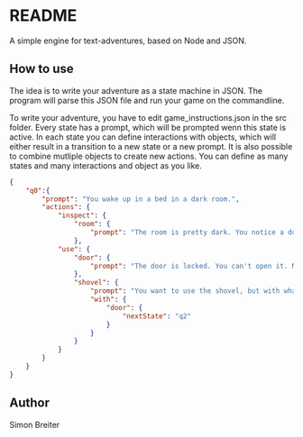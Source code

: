 # README

A simple engine for text-adventures, based on Node and JSON.

## How to use
The idea is to write your adventure as a state machine in JSON. The program will 
parse this JSON file and run your game on the commandline.

To write your adventure, you have to edit game_instructions.json in the src folder. Every state has a
prompt, which will be prompted wenn this state is active. In each state you 
can define interactions with objects, which will either result in a transition to a new
state or a new prompt. It is also possible to combine mutliple objects to create new actions. You can define as many states and many interactions and object as you like.

```json
{
    "q0":{
        "prompt": "You wake up in a bed in a dark room.",
        "actions": {
            "inspect": {
                "room": {
                    "prompt": "The room is pretty dark. You notice a door though."
                },
            "use": {
                "door": {
                    "prompt": "The door is locked. You can't open it. Maybe you can hit it open with something heavy."
                },
                "shovel": {
                    "prompt": "You want to use the shovel, but with what?",
                    "with": {
                        "door": {
                            "nextState": "q2"
                        }
                    }
                }
            }
        }
    }
}
```

## Author
Simon Breiter